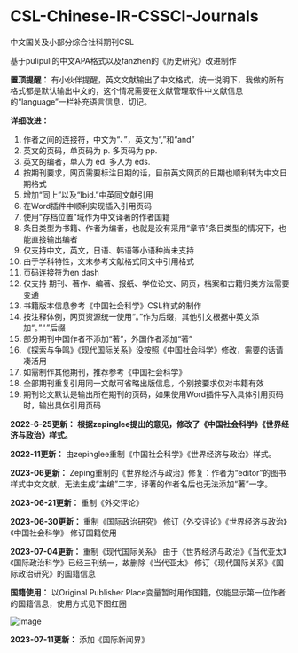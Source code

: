 # CSL-Chinese-IR-CSSCI-Journals
中文国关及小部分综合社科期刊CSL

基于pulipuli的中文APA格式以及fanzhen的《历史研究》改进制作

**置顶提醒：**
有小伙伴提醒，英文文献输出了中文格式，统一说明下，我做的所有格式都是默认输出中文的，这个情况需要在文献管理软件中文献信息的“language”一栏补充语言信息，切记。

**详细改进：**

1. 作者之间的连接符，中文为“、”，英文为“,”和“and”
2. 英文的页码，单页码为 p. 多页码为 pp.
3. 英文的编者，单人为 ed. 多人为 eds.
4. 按期刊要求，网页需要标注日期的话，目前英文网页的日期也顺利转为中文日期格式
5. 增加“同上”以及“Ibid.”中英同文献引用
6. 在Word插件中顺利实现插入引用页码
7. 使用“存档位置”域作为中文译著的作者国籍
8. 条目类型为书籍、作者为编者，也就是没有采用“章节”条目类型的情况下，也能直接输出编者
9. 仅支持中文，英文，日语、韩语等小语种尚未支持
10. 由于学科特性，文末参考文献格式同文中引用格式
11. 页码连接符为en dash
12. 仅支持 期刊、著作、编著、报纸、学位论文、网页，档案和古籍归类方法需要变通
13. 书籍版本信息参考《中国社会科学》CSL样式的制作
14. 按注释体例，网页资源统一使用“。”作为后缀，其他引文根据中英文添加“。”“.”后缀
15. 部分期刊中国作者不添加“著”，外国作者添加“著”
16. 《探索与争鸣》《现代国际关系》没按照《中国社会科学》修改，需要的话请凑活用
17. 如需制作其他期刊，推荐参考《中国社会科学》
18. 全部期刊重复引用同一文献可省略出版信息，个别按要求仅对书籍有效
19. 期刊论文默认是输出所在期刊的页码，如果使用Word插件写入具体引用页码时，输出具体引用页码

**2022-6-25更新：**
**根据zepinglee提出的意见，修改了《中国社会科学》《世界经济与政治》样式。**

**2022-11更新：**
由zepinglee重制《中国社会科学》《世界经济与政治》样式。

**2023-06更新：**
Zeping重制的《世界经济与政治》修复：作者为“editor”的图书样式中文文献，无法生成“主编”二字，译著的作者名后也无法添加“著”一字。

**2023-06-21更新：**
重制《外交评论》

**2023-06-30更新：**
重制《国际政治研究》
修订《外交评论》《世界经济与政治》《中国社会科学》
修订国籍使用

**2023-07-04更新：**
重制《现代国际关系》
由于《世界经济与政治》《当代亚太》《国际政治科学》已经三刊统一，故删除《当代亚太》
修订《现代国际关系》《国际政治研究》的国籍信息

**国籍使用：**
以Original Publisher Place变量暂时用作国籍，仅能显示第一位作者的国籍信息，使用方式见下图红圈

![image](https://github.com/EdwardSaidZhou/CSL-Chinese-IR-CSSCI-Journals/assets/17704749/fffe5265-1850-4f2c-93fd-2ac21cf3a74f)

**2023-07-11更新：**
添加《国际新闻界》
